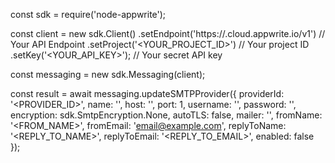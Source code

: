 const sdk = require('node-appwrite');

const client = new sdk.Client()
    .setEndpoint('https://<REGION>.cloud.appwrite.io/v1') // Your API Endpoint
    .setProject('<YOUR_PROJECT_ID>') // Your project ID
    .setKey('<YOUR_API_KEY>'); // Your secret API key

const messaging = new sdk.Messaging(client);

const result = await messaging.updateSMTPProvider({
    providerId: '<PROVIDER_ID>',
    name: '<NAME>',
    host: '<HOST>',
    port: 1,
    username: '<USERNAME>',
    password: '<PASSWORD>',
    encryption: sdk.SmtpEncryption.None,
    autoTLS: false,
    mailer: '<MAILER>',
    fromName: '<FROM_NAME>',
    fromEmail: 'email@example.com',
    replyToName: '<REPLY_TO_NAME>',
    replyToEmail: '<REPLY_TO_EMAIL>',
    enabled: false
});
